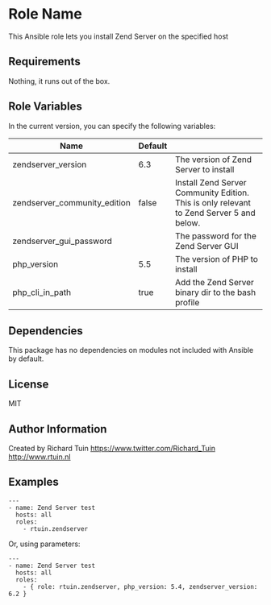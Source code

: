 Role Name
========

This Ansible role lets you install Zend Server on the specified host

Requirements
------------

Nothing, it runs out of the box.

Role Variables
--------------

In the current version, you can specify the following variables:

| Name                         | Default |                                                    |
|------------------------------|---------|----------------------------------------------------|
| zendserver_version           | 6.3     | The version of Zend Server to install              |
| zendserver_community_edition | false   | Install Zend Server Community Edition. This is only relevant to Zend Server 5 and below. |
| zendserver_gui_password      |         | The password for the Zend Server GUI               |
| php_version                  | 5.5     | The version of PHP to install                      |
| php_cli_in_path              | true    | Add the Zend Server binary dir to the bash profile |


Dependencies
------------

This package has no dependencies on modules not included with Ansible by default.

License
-------

MIT

Author Information
------------------

Created by Richard Tuin
https://www.twitter.com/Richard_Tuin
http://www.rtuin.nl

Examples
--------

```
---
- name: Zend Server test
  hosts: all
  roles:
    - rtuin.zendserver
```

Or, using parameters:

```
---
- name: Zend Server test
  hosts: all
  roles:
    - { role: rtuin.zendserver, php_version: 5.4, zendserver_version: 6.2 }
```
